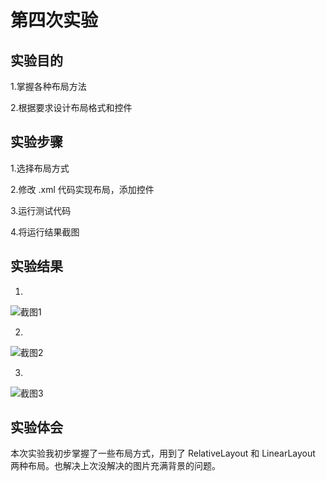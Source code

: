 # 第四次实验

## 实验目的

1.掌握各种布局方法

2.根据要求设计布局格式和控件

## 实验步骤

1.选择布局方式

2.修改 .xml 代码实现布局，添加控件

3.运行测试代码

4.将运行结果截图

## 实验结果

1. 
![截图1](https://github.com/1614080902137/android-labs-2018/blob/master/Soft1614080902137/%E7%AC%AC%E5%9B%9B%E6%AC%A1%E5%AE%9E%E9%AA%8C%E6%88%AA%E5%9B%BE1.jpg)

2.
![截图2](https://github.com/1614080902137/android-labs-2018/blob/master/Soft1614080902137/%E7%AC%AC%E5%9B%9B%E6%AC%A1%E5%AE%9E%E9%AA%8C%E6%88%AA%E5%9B%BE2.jpg)

3.
![截图3](https://github.com/1614080902137/android-labs-2018/blob/master/Soft1614080902137/%E7%AC%AC%E5%9B%9B%E6%AC%A1%E5%AE%9E%E9%AA%8C%E6%88%AA%E5%9B%BE3.jpg)

## 实验体会

本次实验我初步掌握了一些布局方式，用到了 RelativeLayout 和 LinearLayout 两种布局。也解决上次没解决的图片充满背景的问题。
